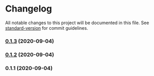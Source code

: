 # Changelog

All notable changes to this project will be documented in this file. See [standard-version](https://github.com/conventional-changelog/standard-version) for commit guidelines.

### [0.1.3](https://github.com/alanprivet/ds/compare/v0.1.2...v0.1.3) (2020-09-04)

### [0.1.2](https://github.com/alanprivet/ds/compare/v0.1.1...v0.1.2) (2020-09-04)

### 0.1.1 (2020-09-04)
